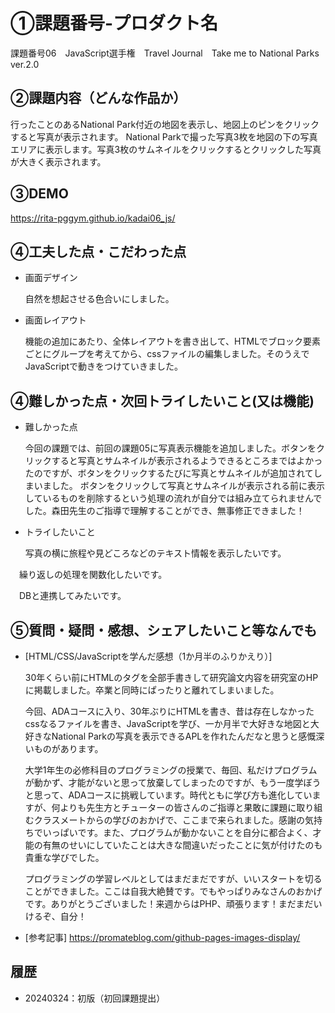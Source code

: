 # ①課題番号-プロダクト名
課題番号06　JavaScript選手権　Travel Journal　Take me to National Parks　ver.2.0

## ②課題内容（どんな作品か）
行ったことのあるNational Park付近の地図を表示し、地図上のピンをクリックすると写真が表示されます。
National Parkで撮った写真3枚を地図の下の写真エリアに表示します。写真3枚のサムネイルをクリックするとクリックした写真が大きく表示されます。

## ③DEMO
https://rita-pggym.github.io/kadai06_js/

## ④工夫した点・こだわった点
- 画面デザイン

  自然を想起させる色合いにしました。 
 
- 画面レイアウト

  機能の追加にあたり、全体レイアウトを書き出して、HTMLでブロック要素ごとにグループを考えてから、cssファイルの編集しました。そのうえでJavaScriptで動きをつけていきました。
 

## ④難しかった点・次回トライしたいこと(又は機能)
- 難しかった点

  今回の課題では、前回の課題05に写真表示機能を追加しました。ボタンをクリックすると写真とサムネイルが表示されるようできるところまではよかったのですが、ボタンをクリックするたびに写真とサムネイルが追加されてしまいました。
  ボタンをクリックして写真とサムネイルが表示される前に表示しているものを削除するという処理の流れが自分では組み立てられませんでした。森田先生のご指導で理解することができ、無事修正できました！

- トライしたいこと

  写真の横に旅程や見どころなどのテキスト情報を表示したいです。

　繰り返しの処理を関数化したいです。

　DBと連携してみたいです。
 
## ⑤質問・疑問・感想、シェアしたいこと等なんでも
- [HTML/CSS/JavaScriptを学んだ感想（1か月半のふりかえり）]

  30年くらい前にHTMLのタグを全部手書きして研究論文内容を研究室のHPに掲載しました。卒業と同時にぱったりと離れてしまいました。
  

  今回、ADAコースに入り、30年ぶりにHTMLを書き、昔は存在しなかったcssなるファイルを書き、JavaScriptを学び、一か月半で大好きな地図と大好きなNational Parkの写真を表示できるAPLを作れたんだなと思うと感慨深いものがあります。

  
  大学1年生の必修科目のプログラミングの授業で、毎回、私だけプログラムが動かず、才能がないと思って放棄してしまったのですが、もう一度学ぼうと思って、ADAコースに挑戦しています。時代ともに学び方も進化していますが、何よりも先生方とチューターの皆さんのご指導と果敢に課題に取り組むクラスメートからの学びのおかげで、ここまで来られました。感謝の気持ちでいっぱいです。また、プログラムが動かないことを自分に都合よく、才能の有無のせいにしていたことは大きな間違いだったことに気が付けたのも貴重な学びでした。
  
  プログラミングの学習レベルとしてはまだまだですが、いいスタートを切ることができました。ここは自我大絶賛です。でもやっぱりみなさんのおかげです。ありがとうございました！来週からはPHP、頑張ります！まだまだいけるぞ、自分！

 
- [参考記事]
  https://promateblog.com/github-pages-images-display/
  
## 履歴
- 20240324：初版（初回課題提出）
